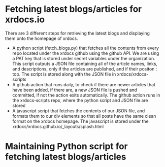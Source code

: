 # Fetching latest blogs/articles for xrdocs.io
There are 3 different steps for retrieving the latest blogs and displaying them onto the homepage of xrdocs. 
* A python script (fetch_blogs.py) that fetches all the contents from every repo located under the xrdocs github using the github API. We are using a PAT key that is stored under secret variables under the organization. This script outputs a JSON file containing all of the article names, links, and descriptions, only if the articles are published, and if their positon : top. The script is stored along with the JSON file in xrdocs/xrdocs-scripts
* A github action that runs daily, to check if there are newer articles that have been added, if there are, a new JSON file is pushed and committed, if not the action exits automatically. The github action runs in the xrdocs-scripts repo, where the python script and JSON file are stored
* A javascript script that fetches the contents of our JSON file, and formats them to our div elements so that all posts have the same clean format on the xrdocs homepage. The javascript is stored under the xrdocs/xrdocs.github.io/_layouts/splash.html 


# Maintaining Python script for fetching latest blogs/articles

